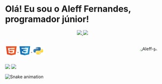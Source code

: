 <h1>Olá! Eu sou o Aleff Fernandes, programador júnior!</h1>

<div align="center">
  <a href="https://github.com/useraleff">
  <img height="180em" src="https://github-readme-stats.vercel.app/api?username=useraleff&show_icons=true&theme=dark&include_all_commits=true&count_private=true"/>
  <img height="180em" src="https://github-readme-stats.vercel.app/api/top-langs/?username=useraleff&layout=compact&langs_count=7&theme=dark"/>
</div>

<br>

<div style="display: inline_block"><br>
  <img align="center" alt="Aleff-HTML" height="30" width="40" src="https://raw.githubusercontent.com/devicons/devicon/master/icons/html5/html5-original.svg">
  <img align="center" alt="Aleff-CSS" height="30" width="40" src="https://raw.githubusercontent.com/devicons/devicon/master/icons/css3/css3-original.svg">
  <img align="center" alt="Aleff-Python" height="30" width="40" src="https://raw.githubusercontent.com/devicons/devicon/master/icons/python/python-original.svg">
  <img align="right" alt="Aleff-pic" height="150" style="border-radius:50px;" src="https://i.pinimg.com/originals/7f/ed/5d/7fed5df894efa26b667119ad988fcedd.jpg">
</div>

##

<div>
  <a href="https://instagram.com/user.aleff" target="_blank"><img src="https://img.shields.io/badge/-Instagram-%23E4405F?style=for-the-badge&logo=instagram&logoColor=white" target="_blank"></a>
  <a href="https://www.linkedin.com/in/aleff-fernandes-7b79811aa/" target="_blank"><img src="https://img.shields.io/badge/LinkedIn-0077B5?style=for-the-badge&logo=linkedin&logoColor=white" target="_blank"></a>
</div>

  ![Snake animation](https://github.com/useraleff/useraleff/blob/output/github-contribution-grid-snake.svg)


